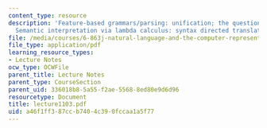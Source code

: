 ```yaml
---
content_type: resource
description: 'Feature-based grammars/parsing: unification; the question of representation,
  Semantic interpretation via lambda calculus: syntax directed translation.'
file: /media/courses/6-863j-natural-language-and-the-computer-representation-of-knowledge-spring-2003/a46f1ff387ccb7404c390fccaa1a5f77_lecture1103.pdf
file_type: application/pdf
learning_resource_types:
- Lecture Notes
ocw_type: OCWFile
parent_title: Lecture Notes
parent_type: CourseSection
parent_uid: 336018b8-5a55-f2ae-5568-8ed80e9d6d96
resourcetype: Document
title: lecture1103.pdf
uid: a46f1ff3-87cc-b740-4c39-0fccaa1a5f77
---
```

